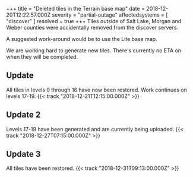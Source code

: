 +++
title = "Deleted tiles in the Terrain base map"
date = 2018-12-20T12:22:57.000Z
severity = "partial-outage"
affectedsystems = [
  "discover"
]
resolved = true
+++
Tiles outside of Salt Lake, Morgan and Weber counties were accidentally removed from the discover servers.

A suggested work-around would be to use the Lite base map.

We are working hard to generate new tiles. There's currently no ETA on when they will be completed.

## Update
All tiles in levels 0 through 16 have now been restored. Work continues on levels 17-19. {{< track "2018-12-21T12:15:00.000Z" >}}

## Update 2
Levels 17-19 have been generated and are currently being uploaded. {{< track "2018-12-27T07:15:00.000Z" >}}

## Update 3
All tiles have been restored. {{< track "2018-12-31T09:13:00.000Z" >}}
